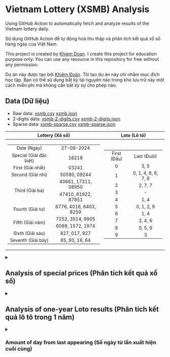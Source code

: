 # Vietnam Lottery (XSMB) Analysis

Using GitHub Action to automatically fetch and analyze results of the Vietnam lottery daily.

Sử dụng GitHub Action để tự động hoá thu thập và phân tích kết quả xổ số hàng ngày của Việt Nam.

This project is created by [Khiem Doan](https://github.com/khiemdoan). I create this project for education purpose only. You can use any resource in this repository for free without any permission.

Dự án này được tạo bởi [Khiêm Đoàn](https://github.com/khiemdoan). Tôi tạo dự án này chỉ nhằm mục đích học tập. Bạn có thể sử dụng bất kỳ tài nguyên nào trong kho lưu trữ này một cách miễn phí mà không cần bất kỳ sự cho phép nào.

## Data (Dữ liệu)

* Raw data: [xsmb.csv](https://raw.githubusercontent.com/khiemdoan/vietnam-lottery-xsmb-analysis/refs/heads/main/data/xsmb.csv) [xsmb.json](https://raw.githubusercontent.com/khiemdoan/vietnam-lottery-xsmb-analysis/refs/heads/main/data/xsmb.json)
* 2-digits data: [xsmb-2-digits.csv](https://raw.githubusercontent.com/khiemdoan/vietnam-lottery-xsmb-analysis/refs/heads/main/data/xsmb-2-digits.csv) [xsmb-2-digits.json](https://raw.githubusercontent.com/khiemdoan/vietnam-lottery-xsmb-analysis/refs/heads/main/data/xsmb-2-digits.json)
* Sparse data: [xsmb-sparse.csv](https://raw.githubusercontent.com/khiemdoan/vietnam-lottery-xsmb-analysis/refs/heads/main/data/xsmb-sparse.csv) [xsmb-sparse.json](https://raw.githubusercontent.com/khiemdoan/vietnam-lottery-xsmb-analysis/refs/heads/main/data/xsmb-sparse.json)

| Lottery (Xổ số) | Loto (Lô tô) |
| :------------: | :----------: |
| <table><tr><td>Date (Ngày)</td><td>27-09-2024</td></tr><tr><td>Special (Giải đặc biệt)</td><td>16218</td></tr><tr><td>First (Giải nhất)</td><td>03241</td></tr><tr><td>Second (Giải nhì)</td><td>50580, 09244</td></tr><tr><td rowspan="2">Third (Giải ba)</td><td>40661, 17311, 08950</td></tr><tr><td>47410, 61922, 87851</td></tr><tr><td>Fourth (Giải tư)</td><td>6776, 4016, 8403, 8259</td></tr><tr><td rowspan="2">Fifth (Giải năm)</td><td>7252, 3514, 9905</td></tr><tr><td>6089, 1572, 1974</td></tr><tr><td>Sixth (Giải sáu)</td><td>827, 017, 927</td></tr><tr><td>Seventh (Giải bảy)</td><td>85, 93, 16, 64</td></tr></table> | <table><tr><td>First (Đầu)</td><td>Last (Đuôi)</td></tr><tr><td>0</td><td>3, 5</td></tr><tr><td>1</td><td>0, 1, 4, 6, 6, 7, 8</td></tr><tr><td>2</td><td>2, 7, 7</td></tr><tr><td>3</td><td>-</td></tr><tr><td>4</td><td>1, 4</td></tr><tr><td>5</td><td>0, 1, 2, 9</td></tr><tr><td>6</td><td>1, 4</td></tr><tr><td>7</td><td>2, 4, 6</td></tr><tr><td>8</td><td>0, 5, 9</td></tr><tr><td>9</td><td>3</td></tr></table> |

<details>
  <summary><h2>Analysis of special prices (Phân tích kết quả xổ số)</h2></summary>
  <h3>Amount of day from last appearing (Số ngày từ lần xuất hiện cuối cùng)</h3>

  ![Delta](images/special_delta.jpg)

  <h3>Top 10 amount of day from last appearing (Top 10 số lâu chưa xuất hiện)</h3>

  ![Delta top 10](images/special_delta_top_10.jpg)
</details>

<details>
  <summary><h2>Analysis of one-year Loto results (Phân tích kết quả lô tô trong 1 năm)</h2></summary>

  Max: 131. Min: 62.

  Mean: 97.74. Standard deviation: 12.0.

  <h3>Detail (Chi tiết)</h3>

  ![Detail](images/heatmap.jpg)

  <h3>Top 10</h3>

  ![Top 10](images/top-10.jpg)

  <h3>Distribution (Phân bổ)</h3>

  ![Distribution](images/distribution.jpg)
</details>

<details>
  <summary><h3>Amount of day from last appearing (Số ngày từ lần xuất hiện cuối cùng)</h2></summary>

  ![Delta](images/delta.jpg)

  <h3>Top 10 amount of day from last appearing (Top 10 số lâu chưa xuất hiện)</h3>

  ![Delta top 10](images/delta_top_10.jpg)
</details>